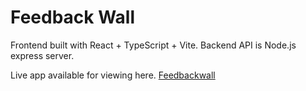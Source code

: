 # Feedback Wall

Frontend built with React + TypeScript + Vite.
Backend API is Node.js express server.

Live app available for viewing here. [Feedbackwall](https://jani-e.fly.dev/build/feedbackwall)
